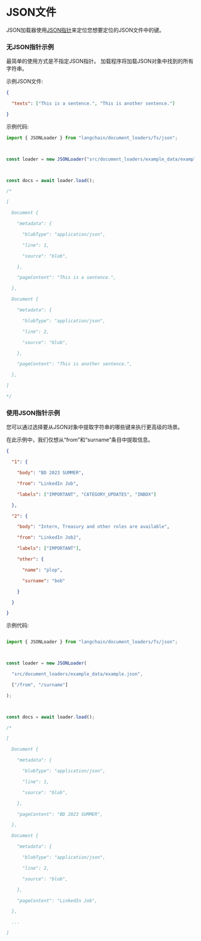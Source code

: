 # JSON文件

JSON加载器使用[JSON指针](https://github.com/janl/node-jsonpointer)来定位您想要定位的JSON文件中的键。

### 无JSON指针示例

最简单的使用方式是不指定JSON指针。
加载程序将加载JSON对象中找到的所有字符串。

示例JSON文件:

```json
{

  "texts": ["This is a sentence.", "This is another sentence."]

}

```


示例代码:

```typescript
import { JSONLoader } from "langchain/document_loaders/fs/json";



const loader = new JSONLoader("src/document_loaders/example_data/example.json");



const docs = await loader.load();

/*

[

  Document {

    "metadata": {

      "blobType": "application/json",

      "line": 1,

      "source": "blob",

    },

    "pageContent": "This is a sentence.",

  },

  Document {

    "metadata": {

      "blobType": "application/json",

      "line": 2,

      "source": "blob",

    },

    "pageContent": "This is another sentence.",

  },

]

*/

```


### 使用JSON指针示例

您可以通过选择要从JSON对象中提取字符串的哪些键来执行更高级的场景。

在此示例中，我们仅想从“from”和“surname”条目中提取信息。

```json
{

  "1": {

    "body": "BD 2023 SUMMER",

    "from": "LinkedIn Job",

    "labels": ["IMPORTANT", "CATEGORY_UPDATES", "INBOX"]

  },

  "2": {

    "body": "Intern, Treasury and other roles are available",

    "from": "LinkedIn Job2",

    "labels": ["IMPORTANT"],

    "other": {

      "name": "plop",

      "surname": "bob"

    }

  }

}

```


示例代码:

```typescript

import { JSONLoader } from "langchain/document_loaders/fs/json";



const loader = new JSONLoader(

  "src/document_loaders/example_data/example.json",

  ["/from", "/surname"]

);



const docs = await loader.load();

/*

[

  Document {

    "metadata": {

      "blobType": "application/json",

      "line": 1,

      "source": "blob",

    },

    "pageContent": "BD 2023 SUMMER",

  },

  Document {

    "metadata": {

      "blobType": "application/json",

      "line": 2,

      "source": "blob",

    },

    "pageContent": "LinkedIn Job",

  },

  ...

]

```

